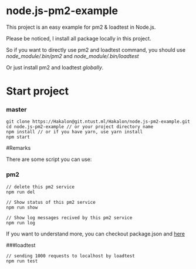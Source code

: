 # node.js-pm2-example

This project is an easy example for pm2 & loadtest in Node.js.

Please be noticed, I install all package locally in this project.

So if you want to directly use pm2 and loadtest command, you should use *node_module/.bin/pm2* and *node_module/.bin/loadtest*

Or just install pm2 and loadtest *globally*.

# Start project

### master
```=bash
git clone https://Hakalon@git.ntust.ml/Hakalon/node.js-pm2-example.git
cd node.js-pm2-example // or your project directory name
npm install // or if you have yarn, use yarn install
npm start
```

#Remarks

There are some script you can use:

### pm2
```=bash
// delete this pm2 service
npm run del

// Show status of this pm2 service
npm run show

// Show log messages recived by this pm2 service
npm run log
```

If you want to understand more, you can checkout package.json and [here](http://pm2.keymetrics.io/docs/usage/quick-start/)

###loadtest
```=bash
// sending 1000 requests to localhost by loadtest
npm run test
```